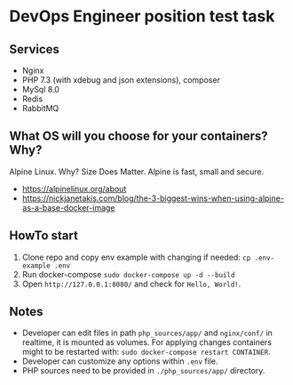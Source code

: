 # DevOps Engineer position test task

## Services 
* Nginx
* PHP 7.3 (with xdebug and json extensions), composer
* MySql 8.0
* Redis
* RabbitMQ

## What OS will you choose for your containers? Why?
Alpine Linux.
Why? Size Does Matter. Alpine is fast, small and secure. 

* https://alpinelinux.org/about
* https://nickjanetakis.com/blog/the-3-biggest-wins-when-using-alpine-as-a-base-docker-image

## HowTo start 

1. Clone repo and copy env example with changing if needed: `cp .env-example .env`
2. Run docker-compose `sudo docker-compose up -d --build`
3. Open `http://127.0.0.1:8080/` and check for `Hello, World!`.

## Notes

* Developer can edit files in path `php_sources/app/` and `nginx/conf/` in realtime, it is mounted as volumes. For applying changes containers might to be restarted with: `sudo docker-compose restart CONTAINER`.
* Developer can customize any options within `.env` file.
* PHP sources need to be provided in `./php_sources/app/` directory. 
